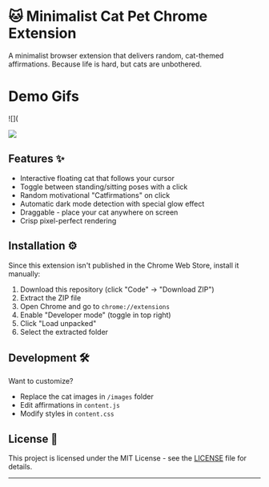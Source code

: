 # 🐱 Minimalist Cat Pet Chrome Extension
A minimalist browser extension that delivers random, cat-themed affirmations. Because life is hard, but cats are unbothered.


# Demo Gifs


![](

![](https://github.com/SueTriki/Minimalist-Cat-Pet/blob/main/assets/demo2.gif)



## Features ✨

- Interactive floating cat that follows your cursor
- Toggle between standing/sitting poses with a click
- Random motivational "Catfirmations" on click
- Automatic dark mode detection with special glow effect
- Draggable - place your cat anywhere on screen
- Crisp pixel-perfect rendering

## Installation ⚙️

Since this extension isn't published in the Chrome Web Store, install it manually:

1. Download this repository (click "Code" → "Download ZIP")
2. Extract the ZIP file
3. Open Chrome and go to `chrome://extensions`
4. Enable "Developer mode" (toggle in top right)
5. Click "Load unpacked"
6. Select the extracted folder

## Development 🛠️

Want to customize?

- Replace the cat images in `/images` folder
- Edit affirmations in `content.js`
- Modify styles in `content.css`

## License 📄

This project is licensed under the MIT License - see the [LICENSE](LICENSE) file for details.

---
